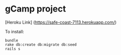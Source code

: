 

# gCamp project


 [Heroku Link] (https://safe-coast-7113.herokuapp.com/)

 To install:

 ```
 bundle
 rake db:create db:migrate db:seed
 rails s

 ```
